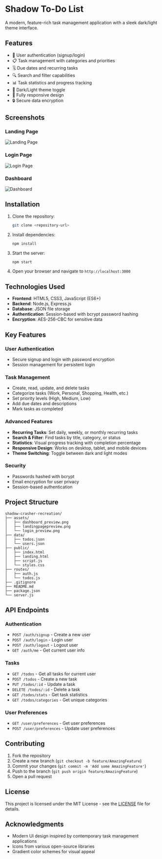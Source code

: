 # Shadow To-Do List

A modern, feature-rich task management application with a sleek dark/light theme interface.

## Features

- 🔐 User authentication (signup/login)
- 📋 Task management with categories and priorities
- 🗓️ Due dates and recurring tasks
- 🔍 Search and filter capabilities
- 📊 Task statistics and progress tracking
- 🌙 Dark/Light theme toggle
- 📱 Fully responsive design
- 🔒 Secure data encryption

## Screenshots

### Landing Page
![Landing Page](assets/landingpagepreview.png)

### Login Page
![Login Page](assets/login_preview.png)

### Dashboard
![Dashboard](assets/dashboard_preview.png)

## Installation

1. Clone the repository:
   ```bash
   git clone <repository-url>
   ```

2. Install dependencies:
   ```bash
   npm install
   ```

3. Start the server:
   ```bash
   npm start
   ```

4. Open your browser and navigate to `http://localhost:3000`

## Technologies Used

- **Frontend**: HTML5, CSS3, JavaScript (ES6+)
- **Backend**: Node.js, Express.js
- **Database**: JSON file storage
- **Authentication**: Session-based with bcrypt password hashing
- **Encryption**: AES-256-CBC for sensitive data

## Key Features

### User Authentication
- Secure signup and login with password encryption
- Session management for persistent login

### Task Management
- Create, read, update, and delete tasks
- Categorize tasks (Work, Personal, Shopping, Health, etc.)
- Set priority levels (High, Medium, Low)
- Add due dates and descriptions
- Mark tasks as completed

### Advanced Features
- **Recurring Tasks**: Set daily, weekly, or monthly recurring tasks
- **Search & Filter**: Find tasks by title, category, or status
- **Statistics**: Visual progress tracking with completion percentage
- **Responsive Design**: Works on desktop, tablet, and mobile devices
- **Theme Switching**: Toggle between dark and light modes

### Security
- Passwords hashed with bcrypt
- Email encryption for user privacy
- Session-based authentication

## Project Structure

```
shadow-crasher-recreation/
├── assets/
│   ├── dashboard_preview.png
│   ├── landingpagepreview.png
│   └── login_preview.png
├── data/
│   ├── todos.json
│   └── users.json
├── public/
│   ├── index.html
│   ├── landing.html
│   ├── script.js
│   └── styles.css
├── routes/
│   ├── auth.js
│   └── todos.js
├── .gitignore
├── README.md
├── package.json
└── server.js
```

## API Endpoints

### Authentication
- `POST /auth/signup` - Create a new user
- `POST /auth/login` - Login user
- `POST /auth/logout` - Logout user
- `GET /auth/me` - Get current user info

### Tasks
- `GET /todos` - Get all tasks for current user
- `POST /todos` - Create a new task
- `PUT /todos/:id` - Update a task
- `DELETE /todos/:id` - Delete a task
- `GET /todos/stats` - Get task statistics
- `GET /todos/categories` - Get unique categories

### User Preferences
- `GET /user/preferences` - Get user preferences
- `POST /user/preferences` - Update user preferences

## Contributing

1. Fork the repository
2. Create a new branch (`git checkout -b feature/AmazingFeature`)
3. Commit your changes (`git commit -m 'Add some AmazingFeature'`)
4. Push to the branch (`git push origin feature/AmazingFeature`)
5. Open a pull request

## License

This project is licensed under the MIT License - see the [LICENSE](LICENSE) file for details.

## Acknowledgments

- Modern UI design inspired by contemporary task management applications
- Icons from various open-source libraries
- Gradient color schemes for visual appeal